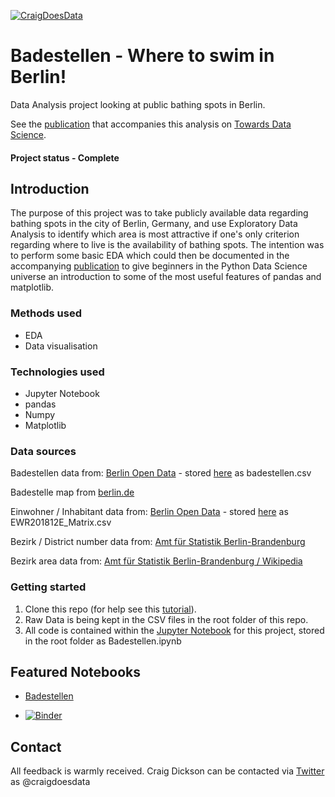 [![CraigDoesData][logo]][link]

[logo]: https://www.craigdoesdata.de/img/logo/logo.png
[link]: https://www.craigdoesdata.de/


# Badestellen - Where to swim in Berlin!
Data Analysis project looking at public bathing spots in Berlin.

See the [publication](https://towardsdatascience.com/where-to-swim-in-berlin-4ed862633cd3) that accompanies this analysis on [Towards Data Science](https://towardsdatascience.com/where-to-swim-in-berlin-4ed862633cd3).

#### Project status - Complete

## Introduction
The purpose of this project was to take publicly available data regarding bathing spots in the city of Berlin, Germany, and use Exploratory Data Analysis to identify which area is most attractive if one's only criterion regarding where to live is the availability of bathing spots. The intention was to perform some basic EDA which could then be documented in the accompanying [publication](https://towardsdatascience.com/where-to-swim-in-berlin-4ed862633cd3) to give beginners in the Python Data Science universe an introduction to some of the most useful features of pandas and matplotlib.

### Methods used
* EDA
* Data visualisation

### Technologies used
* Jupyter Notebook
* pandas
* Numpy
* Matplotlib


### Data sources
Badestellen data from: [Berlin Open Data](https://daten.berlin.de/datensaetze/liste-der-badestellen) - stored [here](https://github.com/thecraigd/Badestellen/blob/master/badestellen.csv) as badestellen.csv

Badestelle map from [berlin.de](https://www.berlin.de/lageso/gesundheit/gesundheitsschutz/badegewaesser/karte/)

Einwohner / Inhabitant data from: [Berlin Open Data](https://daten.berlin.de/datensaetze/einwohnerinnen-und-einwohner-berlin-lor-planungsr%C3%A4umen-am-31122018) - stored [here](https://github.com/thecraigd/Badestellen/blob/master/EWR201812E_Matrix.csv) as EWR201812E_Matrix.csv

Bezirk / District number data from: [Amt für Statistik Berlin-Brandenburg](https://www.statistik-berlin-brandenburg.de/regionalstatistiken/r-gesamt_neu.asp?Ptyp=410&Sageb=33000&creg=BBB&anzwer=8)

Bezirk area data from: [Amt für Statistik Berlin-Brandenburg / Wikipedia](https://de.wikipedia.org/wiki/Berlin#Stadtgliederung)


### Getting started

1. Clone this repo (for help see this [tutorial](https://help.github.com/articles/cloning-a-repository/)).
2. Raw Data is being kept in the CSV files in the root folder of this repo.
3. All code is contained within the [Jupyter Notebook](https://github.com/thecraigd/Badestellen/blob/master/Badestellen.ipynb) for this project, stored in the root folder as Badestellen.ipynb


## Featured Notebooks
* [Badestellen](https://github.com/thecraigd/Badestellen/blob/master/Badestellen.ipynb)

* [![Binder](https://mybinder.org/badge_logo.svg)](https://mybinder.org/v2/gh/thecraigd/Badestellen/master)


## Contact
All feedback is warmly received. Craig Dickson can be contacted via [Twitter](https://twitter.com/craigdoesdata) as @craigdoesdata
